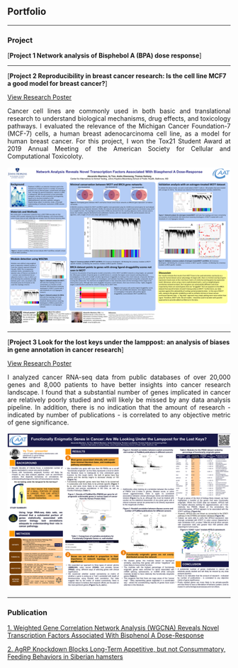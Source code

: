 ## Portfolio

---

### Project

[**Project 1 Network analysis of Bisphebol A (BPA) dose response**]


---
[**Project 2 Reproducibility in breast cancer research: Is the cell line MCF7 a good model for breast cancer?**]
<p align="left">
<a href="https://vy-p-tran.github.io/pdf/2019 Poster_MCF7_Vy Tran.pdf">View Research Poster</a>
</p>
<div style="text-align: justify"> Cancer cell lines are commonly used in both basic and translational research to understand biological mechanisms, drug effects, and toxicology pathways. I evaluated the relevance of the Michigan Cancer Foundation-7 (MCF-7) cells, a human breast adenocarcinoma cell line, as a model for human breast cancer. For this project, I won the Tox21 Student Award at 2019 Annual Meeting of the American Society for Cellular and Computational Toxicoloty.   </div>
<br>
<img src="https://raw.githubusercontent.com/vy-p-tran/vy-p-tran.github.io/master/images/2019 Poster_MCF7_Vy Tran.png"/>
<br>

---

[**Project 3 Look for the lost keys under the lamppost: an analysis of biases in gene annotation in cancer research**]
<p align="left">
<a href="https://vy-p-tran.github.io//pdf/Functionally enigmatic genes poster_Vy Tran.pdf"> View Research Poster</a>
</p>
<div style="text-align: justify"> I analyzed cancer RNA-seq data from public databases of over 20,000 genes and 8,000 patients to have better insights into cancer research landscape. I found that a substantial number of genes implicated in cancer are relatively poorly studied and will likely be missed by any data analysis pipeline. In addition, there is no indication that the amount of research - indicated by number of publications - is correlated to any objective metric of gene significance. </div>
<br>
<img src="https://raw.githubusercontent.com/vy-p-tran/vy-p-tran.github.io/master/images/Functionally enigmatic genes poster_Vy Tran.png"/>
<br>

---

### Publication

[1. Weighted Gene Correlation Network Analysis (WGCNA) Reveals Novel Transcription Factors Associated With Bisphenol A Dose-Response](https://www.ncbi.nlm.nih.gov/pmc/articles/PMC6240694/)

[2. AgRP Knockdown Blocks Long-Term Appetitive, but not Consummatory, Feeding Behaviors in Siberian hamsters](https://www.ncbi.nlm.nih.gov/pmc/articles/PMC5897226/)
